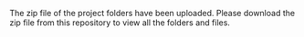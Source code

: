 The zip file of the project folders have been uploaded. Please download the zip file from this repository to view all the folders and files.
